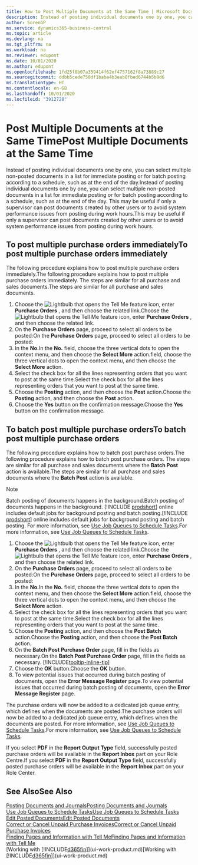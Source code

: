 ```yaml
---
title: How to Post Multiple Documents at the Same Time | Microsoft Docs
description: Instead of posting individual documents one by one, you can select multiple non-posted documents in a list for batch posting, either for immediate posting or scheduled to, for example, the end of the day.
author: SorenGP
ms.service: dynamics365-business-central
ms.topic: article
ms.devlang: na
ms.tgt_pltfrm: na
ms.workload: na
ms.reviewer: edupont
ms.date: 10/01/2020
ms.author: edupont
ms.openlocfilehash: 1fd25f8b07a359414f62ef4757162f8a73889c27
ms.sourcegitcommit: ddbb5cede750df1baba4b3eab8fbed6744b5b9d6
ms.translationtype: HT
ms.contentlocale: en-GB
ms.lasthandoff: 10/01/2020
ms.locfileid: "3912728"
---
```

# <a name="post-multiple-documents-at-the-same-time"></a><span data-ttu-id="71f3b-103">Post Multiple Documents at the Same Time</span><span class="sxs-lookup"><span data-stu-id="71f3b-103">Post Multiple Documents at the Same Time</span></span>

<span data-ttu-id="71f3b-104">Instead of posting individual documents one by one, you can select multiple non-posted documents in a list for immediate posting or for batch posting according to a schedule, such as at the end of the day.</span><span class="sxs-lookup"><span data-stu-id="71f3b-104">Instead of posting individual documents one by one, you can select multiple non-posted documents in a list for immediate posting or for batch posting according to a schedule, such as at the end of the day.</span></span> <span data-ttu-id="71f3b-105">This may be useful if only a supervisor can post documents created by other users or to avoid system performance issues from posting during work hours.</span><span class="sxs-lookup"><span data-stu-id="71f3b-105">This may be useful if only a supervisor can post documents created by other users or to avoid system performance issues from posting during work hours.</span></span>

## <a name="to-post-multiple-purchase-orders-immediately"></a><span data-ttu-id="71f3b-106">To post multiple purchase orders immediately</span><span class="sxs-lookup"><span data-stu-id="71f3b-106">To post multiple purchase orders immediately</span></span>

<span data-ttu-id="71f3b-107">The following procedure explains how to post multiple purchase orders immediately.</span><span class="sxs-lookup"><span data-stu-id="71f3b-107">The following procedure explains how to post multiple purchase orders immediately.</span></span> <span data-ttu-id="71f3b-108">The steps are similar for all purchase and sales documents.</span><span class="sxs-lookup"><span data-stu-id="71f3b-108">The steps are similar for all purchase and sales documents.</span></span>

1. <span data-ttu-id="71f3b-109">Choose the ![Lightbulb that opens the Tell Me feature](media/ui-search/search_small.png "Tell me what you want to do") icon, enter **Purchase Orders** , and then choose the related link.</span><span class="sxs-lookup"><span data-stu-id="71f3b-109">Choose the ![Lightbulb that opens the Tell Me feature](media/ui-search/search_small.png "Tell me what you want to do") icon, enter **Purchase Orders** , and then choose the related link.</span></span>
2. <span data-ttu-id="71f3b-110">On the **Purchase Orders** page, proceed to select all orders to be posted:</span><span class="sxs-lookup"><span data-stu-id="71f3b-110">On the **Purchase Orders** page, proceed to select all orders to be posted:</span></span>
3. <span data-ttu-id="71f3b-111">In the **No.**</span><span class="sxs-lookup"><span data-stu-id="71f3b-111">In the **No.**</span></span> <span data-ttu-id="71f3b-112">field, choose the three vertical dots to open the context menu, and then choose the **Select More** action.</span><span class="sxs-lookup"><span data-stu-id="71f3b-112">field, choose the three vertical dots to open the context menu, and then choose the **Select More** action.</span></span>
4. <span data-ttu-id="71f3b-113">Select the check box for all the lines representing orders that you want to post at the same time.</span><span class="sxs-lookup"><span data-stu-id="71f3b-113">Select the check box for all the lines representing orders that you want to post at the same time.</span></span>
5. <span data-ttu-id="71f3b-114">Choose the **Posting** action, and then choose the **Post** action.</span><span class="sxs-lookup"><span data-stu-id="71f3b-114">Choose the **Posting** action, and then choose the **Post** action.</span></span>
6. <span data-ttu-id="71f3b-115">Choose the **Yes** button on the confirmation message.</span><span class="sxs-lookup"><span data-stu-id="71f3b-115">Choose the **Yes** button on the confirmation message.</span></span>

## <a name="to-batch-post-multiple-purchase-orders"></a><span data-ttu-id="71f3b-116">To batch post multiple purchase orders</span><span class="sxs-lookup"><span data-stu-id="71f3b-116">To batch post multiple purchase orders</span></span>

<span data-ttu-id="71f3b-117">The following procedure explains how to batch post purchase orders.</span><span class="sxs-lookup"><span data-stu-id="71f3b-117">The following procedure explains how to batch post purchase orders.</span></span> <span data-ttu-id="71f3b-118">The steps are similar for all purchase and sales documents where the **Batch Post** action is available.</span><span class="sxs-lookup"><span data-stu-id="71f3b-118">The steps are similar for all purchase and sales documents where the **Batch Post** action is available.</span></span>

> [!NOTE]
> <span data-ttu-id="71f3b-119">Batch posting of documents happens in the background.</span><span class="sxs-lookup"><span data-stu-id="71f3b-119">Batch posting of documents happens in the background.</span></span> <span data-ttu-id="71f3b-120">[!INCLUDE [prodshort](includes/prodshort.md)] online includes default jobs for background posting and batch posting.</span><span class="sxs-lookup"><span data-stu-id="71f3b-120">[!INCLUDE [prodshort](includes/prodshort.md)] online includes default jobs for background posting and batch posting.</span></span> <span data-ttu-id="71f3b-121">For more information, see [Use Job Queues to Schedule Tasks](admin-job-queues-schedule-tasks.md).</span><span class="sxs-lookup"><span data-stu-id="71f3b-121">For more information, see [Use Job Queues to Schedule Tasks](admin-job-queues-schedule-tasks.md).</span></span>

1. <span data-ttu-id="71f3b-122">Choose the ![Lightbulb that opens the Tell Me feature](media/ui-search/search_small.png "Tell me what you want to do") icon, enter **Purchase Orders** , and then choose the related link.</span><span class="sxs-lookup"><span data-stu-id="71f3b-122">Choose the ![Lightbulb that opens the Tell Me feature](media/ui-search/search_small.png "Tell me what you want to do") icon, enter **Purchase Orders** , and then choose the related link.</span></span>  
2. <span data-ttu-id="71f3b-123">On the **Purchase Orders** page, proceed to select all orders to be posted:</span><span class="sxs-lookup"><span data-stu-id="71f3b-123">On the **Purchase Orders** page, proceed to select all orders to be posted:</span></span>
3. <span data-ttu-id="71f3b-124">In the **No.**</span><span class="sxs-lookup"><span data-stu-id="71f3b-124">In the **No.**</span></span> <span data-ttu-id="71f3b-125">field, choose the three vertical dots to open the context menu, and then choose the **Select More** action.</span><span class="sxs-lookup"><span data-stu-id="71f3b-125">field, choose the three vertical dots to open the context menu, and then choose the **Select More** action.</span></span>
4. <span data-ttu-id="71f3b-126">Select the check box for all the lines representing orders that you want to post at the same time.</span><span class="sxs-lookup"><span data-stu-id="71f3b-126">Select the check box for all the lines representing orders that you want to post at the same time.</span></span>
5. <span data-ttu-id="71f3b-127">Choose the **Posting** action, and then choose the **Post Batch** action.</span><span class="sxs-lookup"><span data-stu-id="71f3b-127">Choose the **Posting** action, and then choose the **Post Batch** action.</span></span>
6. <span data-ttu-id="71f3b-128">On the **Batch Post Purchase Order** page, fill in the fields as necessary.</span><span class="sxs-lookup"><span data-stu-id="71f3b-128">On the **Batch Post Purchase Order** page, fill in the fields as necessary.</span></span> [!INCLUDE[tooltip-inline-tip](includes/tooltip-inline-tip_md.md)]
7. <span data-ttu-id="71f3b-129">Choose the **OK** button.</span><span class="sxs-lookup"><span data-stu-id="71f3b-129">Choose the **OK** button.</span></span>
8. <span data-ttu-id="71f3b-130">To view potential issues that occurred during batch posting of documents, open the **Error Message Register** page.</span><span class="sxs-lookup"><span data-stu-id="71f3b-130">To view potential issues that occurred during batch posting of documents, open the **Error Message Register** page.</span></span>

<span data-ttu-id="71f3b-131">The purchase orders will now be added to a dedicated job queue entry, which defines when the documents are posted.</span><span class="sxs-lookup"><span data-stu-id="71f3b-131">The purchase orders will now be added to a dedicated job queue entry, which defines when the documents are posted.</span></span> <span data-ttu-id="71f3b-132">For more information, see [Use Job Queues to Schedule Tasks](admin-job-queues-schedule-tasks.md).</span><span class="sxs-lookup"><span data-stu-id="71f3b-132">For more information, see [Use Job Queues to Schedule Tasks](admin-job-queues-schedule-tasks.md).</span></span>

<span data-ttu-id="71f3b-133">If you select **PDF** in the **Report Output Type** field, successfully posted purchase orders will be available in the **Report Inbox** part on your Role Centre.</span><span class="sxs-lookup"><span data-stu-id="71f3b-133">If you select **PDF** in the **Report Output Type** field, successfully posted purchase orders will be available in the **Report Inbox** part on your Role Center.</span></span>

## <a name="see-also"></a><span data-ttu-id="71f3b-134">See Also</span><span class="sxs-lookup"><span data-stu-id="71f3b-134">See Also</span></span>

[<span data-ttu-id="71f3b-135">Posting Documents and Journals</span><span class="sxs-lookup"><span data-stu-id="71f3b-135">Posting Documents and Journals</span></span>](ui-post-documents-journals.md)  
[<span data-ttu-id="71f3b-136">Use Job Queues to Schedule Tasks</span><span class="sxs-lookup"><span data-stu-id="71f3b-136">Use Job Queues to Schedule Tasks</span></span>](admin-job-queues-schedule-tasks.md)  
[<span data-ttu-id="71f3b-137">Edit Posted Documents</span><span class="sxs-lookup"><span data-stu-id="71f3b-137">Edit Posted Documents</span></span>](across-edit-posted-document.md)  
[<span data-ttu-id="71f3b-138">Correct or Cancel Unpaid Purchase Invoices</span><span class="sxs-lookup"><span data-stu-id="71f3b-138">Correct or Cancel Unpaid Purchase Invoices</span></span>](purchasing-how-correct-cancel-unpaid-purchase-invoices.md)  
[<span data-ttu-id="71f3b-139">Finding Pages and Information with Tell Me</span><span class="sxs-lookup"><span data-stu-id="71f3b-139">Finding Pages and Information with Tell Me</span></span>](ui-search.md)  
<span data-ttu-id="71f3b-140">[Working with [!INCLUDE[d365fin](includes/d365fin_md.md)]](ui-work-product.md)</span><span class="sxs-lookup"><span data-stu-id="71f3b-140">[Working with [!INCLUDE[d365fin](includes/d365fin_md.md)]](ui-work-product.md)</span></span>
